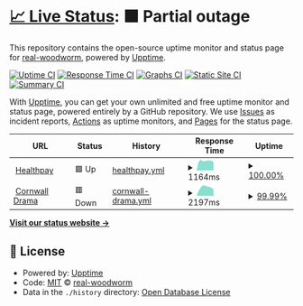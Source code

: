 # [📈 Live Status](https://real-woodworm.github.io/sitemon): <!--live status--> **🟧 Partial outage**

This repository contains the open-source uptime monitor and status page for [real-woodworm](https://real-woodworm.github.io/sitemon), powered by [Upptime](https://github.com/upptime/upptime).

[![Uptime CI](https://github.com/real-woodworm/sitemon/workflows/Uptime%20CI/badge.svg)](https://github.com/upptime/upptime/actions?query=workflow%3A%22Uptime+CI%22)
[![Response Time CI](https://github.com/real-woodworm/sitemon/workflows/Response%20Time%20CI/badge.svg)](https://github.com/upptime/upptime/actions?query=workflow%3A%22Response+Time+CI%22)
[![Graphs CI](https://github.com/real-woodworm/sitemon/workflows/Graphs%20CI/badge.svg)](https://github.com/upptime/upptime/actions?query=workflow%3A%22Graphs+CI%22)
[![Static Site CI](https://github.com/real-woodworm/sitemon/workflows/Static%20Site%20CI/badge.svg)](https://github.com/upptime/upptime/actions?query=workflow%3A%22Static+Site+CI%22)
[![Summary CI](https://github.com/real-woodworm/sitemon/workflows/Summary%20CI/badge.svg)](https://github.com/upptime/upptime/actions?query=workflow%3A%22Summary+CI%22)

With [Upptime](https://upptime.js.org), you can get your own unlimited and free uptime monitor and status page, powered entirely by a GitHub repository. We use [Issues](https://github.com/real-woodworm/sitemon/issues) as incident reports, [Actions](https://github.com/real-woodworm/sitemon/actions) as uptime monitors, and [Pages](https://real-woodworm.github.io/sitemon) for the status page.

<!--start: status pages-->
<!-- This summary is generated by Upptime (https://github.com/upptime/upptime) -->
<!-- Do not edit this manually, your changes will be overwritten -->
<!-- prettier-ignore -->
| URL | Status | History | Response Time | Uptime |
| --- | ------ | ------- | ------------- | ------ |
| <img alt="" src="https://favicons.githubusercontent.com/www.healthpay.co.uk" height="13"> [Healthpay](https://www.healthpay.co.uk) | 🟩 Up | [healthpay.yml](https://github.com/real-woodworm/sitemon/commits/master/history/healthpay.yml) | <details><summary><img alt="Response time graph" src="./graphs/healthpay/response-time-week.png" height="20"> 1164ms</summary><br><a href="https://real-woodworm.github.io/sitemon/history/healthpay"><img alt="Response time 1164" src="https://img.shields.io/endpoint?url=https%3A%2F%2Fraw.githubusercontent.com%2Freal-woodworm%2Fsitemon%2Fmaster%2Fapi%2Fhealthpay%2Fresponse-time.json"></a><br><a href="https://real-woodworm.github.io/sitemon/history/healthpay"><img alt="24-hour response time 1064" src="https://img.shields.io/endpoint?url=https%3A%2F%2Fraw.githubusercontent.com%2Freal-woodworm%2Fsitemon%2Fmaster%2Fapi%2Fhealthpay%2Fresponse-time-day.json"></a><br><a href="https://real-woodworm.github.io/sitemon/history/healthpay"><img alt="7-day response time 1164" src="https://img.shields.io/endpoint?url=https%3A%2F%2Fraw.githubusercontent.com%2Freal-woodworm%2Fsitemon%2Fmaster%2Fapi%2Fhealthpay%2Fresponse-time-week.json"></a><br><a href="https://real-woodworm.github.io/sitemon/history/healthpay"><img alt="30-day response time 1164" src="https://img.shields.io/endpoint?url=https%3A%2F%2Fraw.githubusercontent.com%2Freal-woodworm%2Fsitemon%2Fmaster%2Fapi%2Fhealthpay%2Fresponse-time-month.json"></a><br><a href="https://real-woodworm.github.io/sitemon/history/healthpay"><img alt="1-year response time 1164" src="https://img.shields.io/endpoint?url=https%3A%2F%2Fraw.githubusercontent.com%2Freal-woodworm%2Fsitemon%2Fmaster%2Fapi%2Fhealthpay%2Fresponse-time-year.json"></a></details> | <details><summary><a href="https://real-woodworm.github.io/sitemon/history/healthpay">100.00%</a></summary><a href="https://real-woodworm.github.io/sitemon/history/healthpay"><img alt="All-time uptime 100.00%" src="https://img.shields.io/endpoint?url=https%3A%2F%2Fraw.githubusercontent.com%2Freal-woodworm%2Fsitemon%2Fmaster%2Fapi%2Fhealthpay%2Fuptime.json"></a><br><a href="https://real-woodworm.github.io/sitemon/history/healthpay"><img alt="24-hour uptime 100.00%" src="https://img.shields.io/endpoint?url=https%3A%2F%2Fraw.githubusercontent.com%2Freal-woodworm%2Fsitemon%2Fmaster%2Fapi%2Fhealthpay%2Fuptime-day.json"></a><br><a href="https://real-woodworm.github.io/sitemon/history/healthpay"><img alt="7-day uptime 100.00%" src="https://img.shields.io/endpoint?url=https%3A%2F%2Fraw.githubusercontent.com%2Freal-woodworm%2Fsitemon%2Fmaster%2Fapi%2Fhealthpay%2Fuptime-week.json"></a><br><a href="https://real-woodworm.github.io/sitemon/history/healthpay"><img alt="30-day uptime 100.00%" src="https://img.shields.io/endpoint?url=https%3A%2F%2Fraw.githubusercontent.com%2Freal-woodworm%2Fsitemon%2Fmaster%2Fapi%2Fhealthpay%2Fuptime-month.json"></a><br><a href="https://real-woodworm.github.io/sitemon/history/healthpay"><img alt="1-year uptime 100.00%" src="https://img.shields.io/endpoint?url=https%3A%2F%2Fraw.githubusercontent.com%2Freal-woodworm%2Fsitemon%2Fmaster%2Fapi%2Fhealthpay%2Fuptime-year.json"></a></details>
| <img alt="" src="https://favicons.githubusercontent.com/www.cornwalldrama.co.uk" height="13"> [Cornwall Drama](https://www.cornwalldrama.co.uk) | 🟥 Down | [cornwall-drama.yml](https://github.com/real-woodworm/sitemon/commits/master/history/cornwall-drama.yml) | <details><summary><img alt="Response time graph" src="./graphs/cornwall-drama/response-time-week.png" height="20"> 2197ms</summary><br><a href="https://real-woodworm.github.io/sitemon/history/cornwall-drama"><img alt="Response time 2197" src="https://img.shields.io/endpoint?url=https%3A%2F%2Fraw.githubusercontent.com%2Freal-woodworm%2Fsitemon%2Fmaster%2Fapi%2Fcornwall-drama%2Fresponse-time.json"></a><br><a href="https://real-woodworm.github.io/sitemon/history/cornwall-drama"><img alt="24-hour response time 1685" src="https://img.shields.io/endpoint?url=https%3A%2F%2Fraw.githubusercontent.com%2Freal-woodworm%2Fsitemon%2Fmaster%2Fapi%2Fcornwall-drama%2Fresponse-time-day.json"></a><br><a href="https://real-woodworm.github.io/sitemon/history/cornwall-drama"><img alt="7-day response time 2197" src="https://img.shields.io/endpoint?url=https%3A%2F%2Fraw.githubusercontent.com%2Freal-woodworm%2Fsitemon%2Fmaster%2Fapi%2Fcornwall-drama%2Fresponse-time-week.json"></a><br><a href="https://real-woodworm.github.io/sitemon/history/cornwall-drama"><img alt="30-day response time 2197" src="https://img.shields.io/endpoint?url=https%3A%2F%2Fraw.githubusercontent.com%2Freal-woodworm%2Fsitemon%2Fmaster%2Fapi%2Fcornwall-drama%2Fresponse-time-month.json"></a><br><a href="https://real-woodworm.github.io/sitemon/history/cornwall-drama"><img alt="1-year response time 2197" src="https://img.shields.io/endpoint?url=https%3A%2F%2Fraw.githubusercontent.com%2Freal-woodworm%2Fsitemon%2Fmaster%2Fapi%2Fcornwall-drama%2Fresponse-time-year.json"></a></details> | <details><summary><a href="https://real-woodworm.github.io/sitemon/history/cornwall-drama">99.99%</a></summary><a href="https://real-woodworm.github.io/sitemon/history/cornwall-drama"><img alt="All-time uptime 99.99%" src="https://img.shields.io/endpoint?url=https%3A%2F%2Fraw.githubusercontent.com%2Freal-woodworm%2Fsitemon%2Fmaster%2Fapi%2Fcornwall-drama%2Fuptime.json"></a><br><a href="https://real-woodworm.github.io/sitemon/history/cornwall-drama"><img alt="24-hour uptime 99.99%" src="https://img.shields.io/endpoint?url=https%3A%2F%2Fraw.githubusercontent.com%2Freal-woodworm%2Fsitemon%2Fmaster%2Fapi%2Fcornwall-drama%2Fuptime-day.json"></a><br><a href="https://real-woodworm.github.io/sitemon/history/cornwall-drama"><img alt="7-day uptime 99.99%" src="https://img.shields.io/endpoint?url=https%3A%2F%2Fraw.githubusercontent.com%2Freal-woodworm%2Fsitemon%2Fmaster%2Fapi%2Fcornwall-drama%2Fuptime-week.json"></a><br><a href="https://real-woodworm.github.io/sitemon/history/cornwall-drama"><img alt="30-day uptime 99.99%" src="https://img.shields.io/endpoint?url=https%3A%2F%2Fraw.githubusercontent.com%2Freal-woodworm%2Fsitemon%2Fmaster%2Fapi%2Fcornwall-drama%2Fuptime-month.json"></a><br><a href="https://real-woodworm.github.io/sitemon/history/cornwall-drama"><img alt="1-year uptime 99.99%" src="https://img.shields.io/endpoint?url=https%3A%2F%2Fraw.githubusercontent.com%2Freal-woodworm%2Fsitemon%2Fmaster%2Fapi%2Fcornwall-drama%2Fuptime-year.json"></a></details>

<!--end: status pages-->

[**Visit our status website →**](https://real-woodworm.github.io/sitemon)

## 📄 License

- Powered by: [Upptime](https://github.com/upptime/upptime)
- Code: [MIT](./LICENSE) © [real-woodworm](https://real-woodworm.github.io/sitemon)
- Data in the `./history` directory: [Open Database License](https://opendatacommons.org/licenses/odbl/1-0/)
